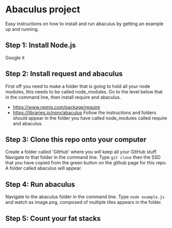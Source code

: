 # Abaculus project
Easy instructions on how to install and run abaculus by getting an example up and running.

## Step 1: Install Node.js
Google it

## Step 2: Install request and abaculus
First off you need to make a folder that is going to hold all your node modules, this needs to be called node_modules. Go to the level below that in the command line, then install require and abaculus.
* https://www.npmjs.com/package/require
* https://libraries.io/npm/abaculus
Follow the instructions and folders should appear in the folder you have called node_modules called require and abaculus.

## Step 3: Clone this repo onto your computer
Create a folder called 'GitHub' where you will keep all your GitHub stuff. Navigate to that folder in the command line. Type `git clone` then the SSD that you have copied from the green button on the github page for this repo. A folder called abaculus will appear.

## Step 4: Run abaculus
Navigate to the abaculus folder in the command line. Type `node example.js` and watch as image.png, composed of multiple tiles appears in the folder.

## Step 5: Count your fat stacks
